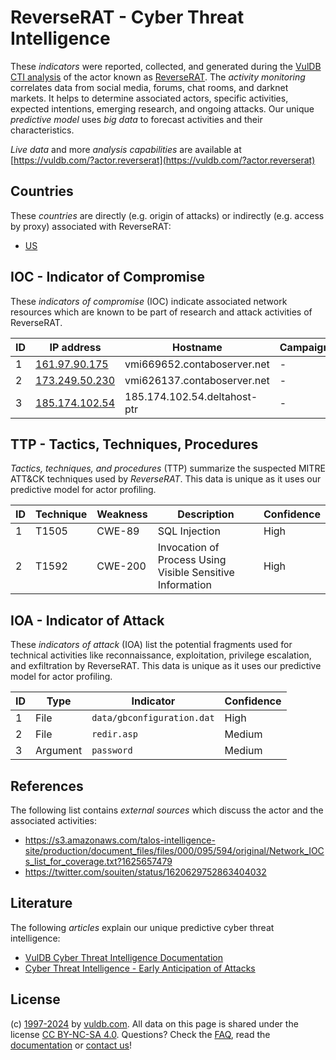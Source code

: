 # ReverseRAT - Cyber Threat Intelligence

These _indicators_ were reported, collected, and generated during the [VulDB CTI analysis](https://vuldb.com/?kb.cti) of the actor known as [ReverseRAT](https://vuldb.com/?actor.reverserat). The _activity monitoring_ correlates data from social media, forums, chat rooms, and darknet markets. It helps to determine associated actors, specific activities, expected intentions, emerging research, and ongoing attacks. Our unique _predictive model_ uses _big data_ to forecast activities and their characteristics.

_Live data_ and more _analysis capabilities_ are available at [https://vuldb.com/?actor.reverserat](https://vuldb.com/?actor.reverserat)

## Countries

These _countries_ are directly (e.g. origin of attacks) or indirectly (e.g. access by proxy) associated with ReverseRAT:

* [US](https://vuldb.com/?country.us)

## IOC - Indicator of Compromise

These _indicators of compromise_ (IOC) indicate associated network resources which are known to be part of research and attack activities of ReverseRAT.

ID | IP address | Hostname | Campaign | Confidence
-- | ---------- | -------- | -------- | ----------
1 | [161.97.90.175](https://vuldb.com/?ip.161.97.90.175) | vmi669652.contaboserver.net | - | High
2 | [173.249.50.230](https://vuldb.com/?ip.173.249.50.230) | vmi626137.contaboserver.net | - | High
3 | [185.174.102.54](https://vuldb.com/?ip.185.174.102.54) | 185.174.102.54.deltahost-ptr | - | High

## TTP - Tactics, Techniques, Procedures

_Tactics, techniques, and procedures_ (TTP) summarize the suspected MITRE ATT&CK techniques used by _ReverseRAT_. This data is unique as it uses our predictive model for actor profiling.

ID | Technique | Weakness | Description | Confidence
-- | --------- | -------- | ----------- | ----------
1 | T1505 | CWE-89 | SQL Injection | High
2 | T1592 | CWE-200 | Invocation of Process Using Visible Sensitive Information | High

## IOA - Indicator of Attack

These _indicators of attack_ (IOA) list the potential fragments used for technical activities like reconnaissance, exploitation, privilege escalation, and exfiltration by ReverseRAT. This data is unique as it uses our predictive model for actor profiling.

ID | Type | Indicator | Confidence
-- | ---- | --------- | ----------
1 | File | `data/gbconfiguration.dat` | High
2 | File | `redir.asp` | Medium
3 | Argument | `password` | Medium

## References

The following list contains _external sources_ which discuss the actor and the associated activities:

* https://s3.amazonaws.com/talos-intelligence-site/production/document_files/files/000/095/594/original/Network_IOCs_list_for_coverage.txt?1625657479
* https://twitter.com/souiten/status/1620629752863404032

## Literature

The following _articles_ explain our unique predictive cyber threat intelligence:

* [VulDB Cyber Threat Intelligence Documentation](https://vuldb.com/?kb.cti)
* [Cyber Threat Intelligence - Early Anticipation of Attacks](https://www.scip.ch/en/?labs.20201022)

## License

(c) [1997-2024](https://vuldb.com/?kb.changelog) by [vuldb.com](https://vuldb.com/?kb.about). All data on this page is shared under the license [CC BY-NC-SA 4.0](https://creativecommons.org/licenses/by-nc-sa/4.0/). Questions? Check the [FAQ](https://vuldb.com/?kb.faq), read the [documentation](https://vuldb.com/?kb) or [contact us](https://vuldb.com/?contact)!
